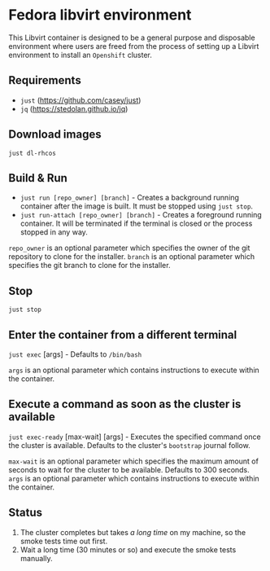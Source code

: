 # Fedora libvirt environment
This Libvirt container is designed to be a general purpose and disposable environment where users are freed from the process of setting up a Libvirt environment to install an `Openshift` cluster.

## Requirements
* `just` (https://github.com/casey/just)
* `jq` (https://stedolan.github.io/jq)

## Download images
`just dl-rhcos`

## Build & Run
* `just run [repo_owner] [branch]`        - Creates a background running container after the image is built. It must be stopped using `just stop`.
* `just run-attach [repo_owner] [branch]` - Creates a foreground running container. It will be terminated if the terminal is closed or the process stopped in any way.

`repo_owner` is an optional parameter which specifies the owner of the git repository to clone for the installer.
`branch` is an optional parameter which specifies the git branch to clone for the installer.

## Stop
`just stop`

## Enter the container from a different terminal
`just exec` [args]                        - Defaults to `/bin/bash`

`args` is an optional parameter which contains instructions to execute within the container.

## Execute a command as soon as the cluster is available
`just exec-ready` [max-wait] [args]        - Executes the specified command once the cluster is available. Defaults to the cluster's `bootstrap` journal follow.

`max-wait` is an optional parameter which specifies the maximum amount of seconds to wait for the cluster to be available. Defaults to 300 seconds.
`args` is an optional parameter which contains instructions to execute within the container. 

## Status
  1. The cluster completes but takes *a long time* on my machine, so the smoke tests time out first.
  2. Wait a long time (30 minutes or so) and execute the smoke tests manually.
